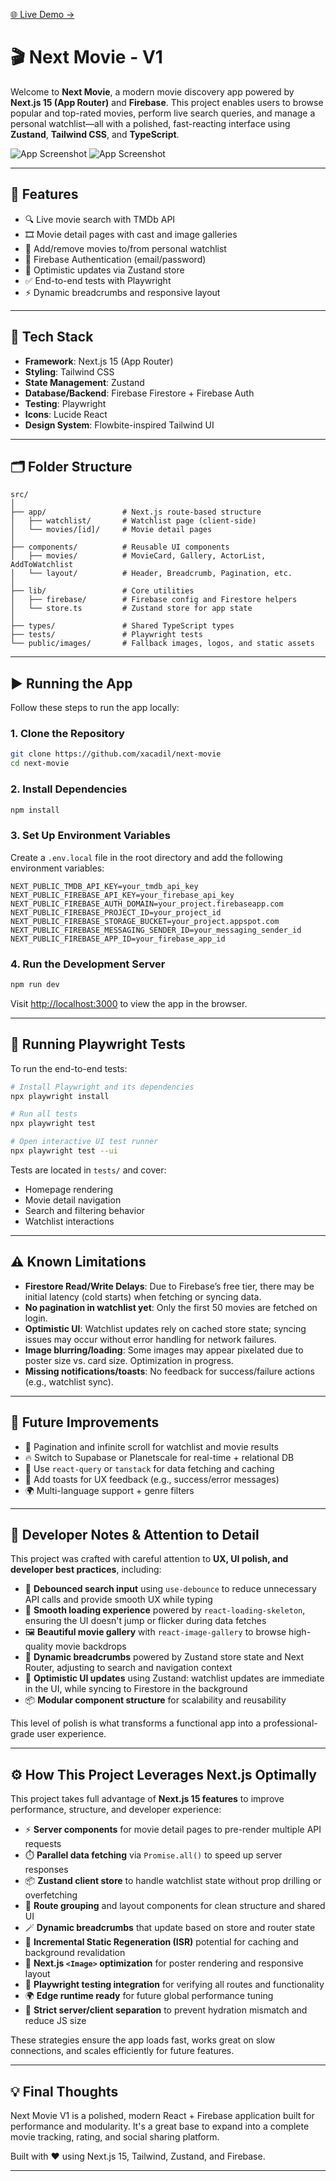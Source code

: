 [🌐 Live Demo →](https://next-movie-bice.vercel.app)

# 🎬 Next Movie - V1

Welcome to **Next Movie**, a modern movie discovery app powered by **Next.js 15 (App Router)** and **Firebase**. This project enables users to browse popular and top-rated movies, perform live search queries, and manage a personal watchlist—all with a polished, fast-reacting interface using **Zustand**, **Tailwind CSS**, and **TypeScript**.

![App Screenshot](https://i.postimg.cc/4mR5ZwnF/temp-Imageczhg-IO.avif)
![App Screenshot](https://i.postimg.cc/18HMv6m7/temp-Image9-Aay4a.avif)


---

## 🚀 Features

- 🔍 Live movie search with TMDb API
- 🎞️ Movie detail pages with cast and image galleries
- 🌟 Add/remove movies to/from personal watchlist
- 🔐 Firebase Authentication (email/password)
- 🧠 Optimistic updates via Zustand store
- ✅ End-to-end tests with Playwright
- ⚡ Dynamic breadcrumbs and responsive layout

---

## 🧱 Tech Stack

- **Framework**: Next.js 15 (App Router)
- **Styling**: Tailwind CSS
- **State Management**: Zustand
- **Database/Backend**: Firebase Firestore + Firebase Auth
- **Testing**: Playwright
- **Icons**: Lucide React
- **Design System**: Flowbite-inspired Tailwind UI

---

## 🗂 Folder Structure

```
src/
│
├── app/                 # Next.js route-based structure
│   ├── watchlist/       # Watchlist page (client-side)
│   └── movies/[id]/     # Movie detail pages
│
├── components/          # Reusable UI components
│   ├── movies/          # MovieCard, Gallery, ActorList, AddToWatchlist
│   └── layout/          # Header, Breadcrumb, Pagination, etc.
│
├── lib/                 # Core utilities
│   ├── firebase/        # Firebase config and Firestore helpers
│   └── store.ts         # Zustand store for app state
│
├── types/               # Shared TypeScript types
├── tests/               # Playwright tests
└── public/images/       # Fallback images, logos, and static assets
```

---


## ▶️ Running the App

Follow these steps to run the app locally:

### 1. Clone the Repository
```bash
git clone https://github.com/xacadil/next-movie
cd next-movie
```

### 2. Install Dependencies
```bash
npm install
```

### 3. Set Up Environment Variables
Create a `.env.local` file in the root directory and add the following environment variables:

```env
NEXT_PUBLIC_TMDB_API_KEY=your_tmdb_api_key
NEXT_PUBLIC_FIREBASE_API_KEY=your_firebase_api_key
NEXT_PUBLIC_FIREBASE_AUTH_DOMAIN=your_project.firebaseapp.com
NEXT_PUBLIC_FIREBASE_PROJECT_ID=your_project_id
NEXT_PUBLIC_FIREBASE_STORAGE_BUCKET=your_project.appspot.com
NEXT_PUBLIC_FIREBASE_MESSAGING_SENDER_ID=your_messaging_sender_id
NEXT_PUBLIC_FIREBASE_APP_ID=your_firebase_app_id
```

### 4. Run the Development Server
```bash
npm run dev
```

Visit [http://localhost:3000](http://localhost:3000) to view the app in the browser.

---
## 🧪 Running Playwright Tests

To run the end-to-end tests:

```bash
# Install Playwright and its dependencies
npx playwright install

# Run all tests
npx playwright test

# Open interactive UI test runner
npx playwright test --ui
```

Tests are located in `tests/` and cover:
- Homepage rendering
- Movie detail navigation
- Search and filtering behavior
- Watchlist interactions

---

## ⚠️ Known Limitations

- **Firestore Read/Write Delays**: Due to Firebase’s free tier, there may be initial latency (cold starts) when fetching or syncing data.
- **No pagination in watchlist yet**: Only the first 50 movies are fetched on login.
- **Optimistic UI**: Watchlist updates rely on cached store state; syncing issues may occur without error handling for network failures.
- **Image blurring/loading**: Some images may appear pixelated due to poster size vs. card size. Optimization in progress.
- **Missing notifications/toasts**: No feedback for success/failure actions (e.g., watchlist sync).

---

## 📌 Future Improvements

- 🔁 Pagination and infinite scroll for watchlist and movie results
- 🔥 Switch to Supabase or Planetscale for real-time + relational DB
- 🧠 Use `react-query` or `tanstack` for data fetching and caching
- 🎨 Add toasts for UX feedback (e.g., success/error messages)
- 🌍 Multi-language support + genre filters


---

## 🧠 Developer Notes & Attention to Detail

This project was crafted with careful attention to **UX, UI polish, and developer best practices**, including:

- 🎯 **Debounced search input** using `use-debounce` to reduce unnecessary API calls and provide smooth UX while typing
- 🎨 **Smooth loading experience** powered by `react-loading-skeleton`, ensuring the UI doesn't jump or flicker during data fetches
- 🖼 **Beautiful movie gallery** with `react-image-gallery` to browse high-quality movie backdrops
- 🧭 **Dynamic breadcrumbs** powered by Zustand store state and Next Router, adjusting to search and navigation context
- 💾 **Optimistic UI updates** using Zustand: watchlist updates are immediate in the UI, while syncing to Firestore in the background
- 📦 **Modular component structure** for scalability and reusability

This level of polish is what transforms a functional app into a professional-grade user experience.




---

## ⚙️ How This Project Leverages Next.js Optimally

This project takes full advantage of **Next.js 15 features** to improve performance, structure, and developer experience:

- ⚡ **Server components** for movie detail pages to pre-render multiple API requests
- ⏱️ **Parallel data fetching** via `Promise.all()` to speed up server responses
- 📦 **Zustand client store** to handle watchlist state without prop drilling or overfetching
- 🧭 **Route grouping** and layout components for clean structure and shared UI
- 🪄 **Dynamic breadcrumbs** that update based on store and router state
- 🧱 **Incremental Static Regeneration (ISR)** potential for caching and background revalidation
- 💫 **Next.js `<Image>` optimization** for poster rendering and responsive layout
- 🧪 **Playwright testing integration** for verifying all routes and functionality
- 🌍 **Edge runtime ready** for future global performance tuning
- 🧼 **Strict server/client separation** to prevent hydration mismatch and reduce JS size

These strategies ensure the app loads fast, works great on slow connections, and scales efficiently for future features.



---

## 💡 Final Thoughts

Next Movie V1 is a polished, modern React + Firebase application built for performance and modularity. It's a great base to expand into a complete movie tracking, rating, and social sharing platform.

Built with ❤️ using Next.js 15, Tailwind, Zustand, and Firebase.

---
